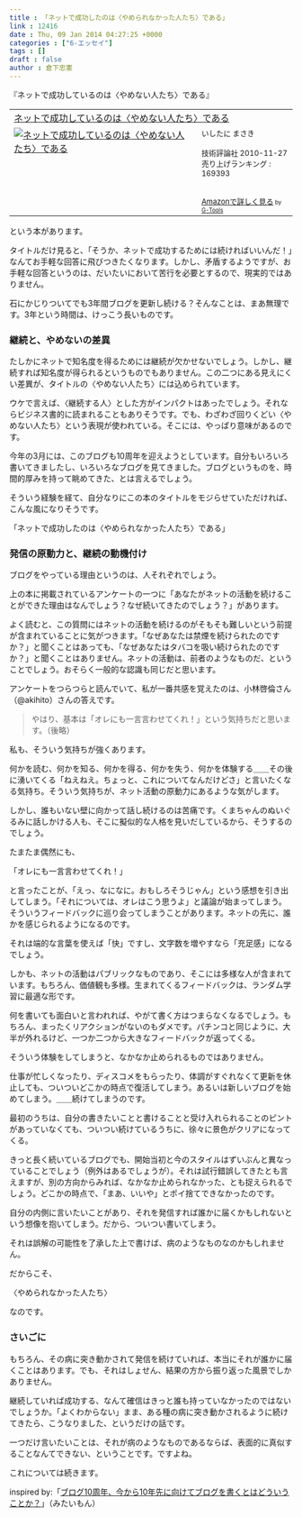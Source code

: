 ```yaml
---
title : 「ネットで成功したのは〈やめられなかった人たち〉である」
link : 12416
date : Thu, 09 Jan 2014 04:27:25 +0000
categories : ["6-エッセイ"]
tags : []
draft : false
author : 倉下忠憲
---
```


『ネットで成功しているのは〈やめない人たち〉である』

<table  border="0" cellpadding="5"><tr><td colspan="2"><a href="http://www.amazon.co.jp/%E3%83%8D%E3%83%83%E3%83%88%E3%81%A7%E6%88%90%E5%8A%9F%E3%81%97%E3%81%A6%E3%81%84%E3%82%8B%E3%81%AE%E3%81%AF%E3%80%88%E3%82%84%E3%82%81%E3%81%AA%E3%81%84%E4%BA%BA%E3%81%9F%E3%81%A1%E3%80%89%E3%81%A7%E3%81%82%E3%82%8B-%E3%81%84%E3%81%97%E3%81%9F%E3%81%AB-%E3%81%BE%E3%81%95%E3%81%8D/dp/4774144681%3FSubscriptionId%3D15SMZCTB9V8NGR2TW082%26tag%3Drashita1000-22%26linkCode%3Dxm2%26camp%3D2025%26creative%3D165953%26creativeASIN%3D4774144681" target="_top">ネットで成功しているのは〈やめない人たち〉である</a><img src="http://www.assoc-amazon.jp/e/ir?t=rashita1000-22&l=ur2&o=9" width="1" height="1" style="border: none;" alt="" /></td></tr><tr><td valign="top"><a href="http://www.amazon.co.jp/%E3%83%8D%E3%83%83%E3%83%88%E3%81%A7%E6%88%90%E5%8A%9F%E3%81%97%E3%81%A6%E3%81%84%E3%82%8B%E3%81%AE%E3%81%AF%E3%80%88%E3%82%84%E3%82%81%E3%81%AA%E3%81%84%E4%BA%BA%E3%81%9F%E3%81%A1%E3%80%89%E3%81%A7%E3%81%82%E3%82%8B-%E3%81%84%E3%81%97%E3%81%9F%E3%81%AB-%E3%81%BE%E3%81%95%E3%81%8D/dp/4774144681%3FSubscriptionId%3D15SMZCTB9V8NGR2TW082%26tag%3Drashita1000-22%26linkCode%3Dxm2%26camp%3D2025%26creative%3D165953%26creativeASIN%3D4774144681" target="_top"><img src="http://ecx.images-amazon.com/images/I/41ao3dJWXnL._SL160_.jpg" border="0" alt="ネットで成功しているのは〈やめない人たち〉である" /></a></td><td valign="top"><font size="-1">いしたに まさき <br /><br />技術評論社  2010-11-27<br />売り上げランキング : 169393<br /><br /><br /><a href="http://www.amazon.co.jp/%E3%83%8D%E3%83%83%E3%83%88%E3%81%A7%E6%88%90%E5%8A%9F%E3%81%97%E3%81%A6%E3%81%84%E3%82%8B%E3%81%AE%E3%81%AF%E3%80%88%E3%82%84%E3%82%81%E3%81%AA%E3%81%84%E4%BA%BA%E3%81%9F%E3%81%A1%E3%80%89%E3%81%A7%E3%81%82%E3%82%8B-%E3%81%84%E3%81%97%E3%81%9F%E3%81%AB-%E3%81%BE%E3%81%95%E3%81%8D/dp/4774144681%3FSubscriptionId%3D15SMZCTB9V8NGR2TW082%26tag%3Drashita1000-22%26linkCode%3Dxm2%26camp%3D2025%26creative%3D165953%26creativeASIN%3D4774144681" target="_top">Amazonで詳しく見る</a></font><font size="-2"> by <a href="http://www.goodpic.com/mt/aws/index.html" >G-Tools</a></font></td></tr></table>

という本があります。

タイトルだけ見ると、「そうか、ネットで成功するためには続ければいいんだ！」なんてお手軽な回答に飛びつきたくなります。しかし、矛盾するようですが、お手軽な回答というのは、だいたいにおいて苦行を必要とするので、現実的ではありません。

石にかじりついてでも3年間ブログを更新し続ける？そんなことは、まあ無理です。3年という時間は、けっこう長いものです。

<H3>継続と、やめないの差異</H3>たしかにネットで知名度を得るためには継続が欠かせないでしょう。しかし、継続すれば知名度が得られるというものでもありません。この二つにある見えにくい差異が、タイトルの〈やめない人たち〉には込められています。

ウケで言えば、〈継続する人〉とした方がインパクトはあったでしょう。それならビジネス書的に読まれることもありそうです。でも、わざわざ回りくどい〈やめない人たち〉という表現が使われている。そこには、やっぱり意味があるのです。

今年の3月には、このブログも10周年を迎えようとしています。自分もいろいろ書いてきましたし、いろいろなブログを見てきました。ブログというものを、時間的厚みを持って眺めてきた、とは言えるでしょう。

そういう経験を経て、自分なりにこの本のタイトルをモジらせていただければ、こんな風になりそうです。

「ネットで成功したのは〈やめられなかった人たち〉である」

<H3>発信の原動力と、継続の動機付け</H3>ブログをやっている理由というのは、人それぞれでしょう。

上の本に掲載されているアンケートの一つに「あなたがネットの活動を続けることができた理由はなんでしょう？なぜ続いてきたのでしょう？」があります。

よく読むと、この質問にはネットの活動を続けるのがそもそも難しいという前提が含まれていることに気がつきます。「なぜあなたは禁煙を続けられたのですか？」と聞くことはあっても、「なぜあなたはタバコを吸い続けられたのですか？」と聞くことはありません。ネットの活動は、前者のようなものだ、ということでしょう。おそらく一般的な認識も同じだと思います。

アンケートをつらつらと読んでいて、私が一番共感を覚えたのは、小林啓倫さん（@akihito）さんの答えです。

<blockquote>
やはり、基本は「オレにも一言言わせてくれ！」という気持ちだと思います。（後略）
</blockquote>

私も、そういう気持ちが強くあります。

何かを読む、何かを知る、何かを得る、何かを失う、何かを体験する＿＿その後に湧いてくる「ねえねえ。ちょっと、これについてなんだけどさ」と言いたくなる気持ち。そういう気持ちが、ネット活動の原動力にあるような気がします。

しかし、誰もいない壁に向かって話し続けるのは苦痛です。くまちゃんのぬいぐるみに話しかける人も、そこに擬似的な人格を見いだしているから、そうするのでしょう。

たまたま偶然にも、

「オレにも一言言わせてくれ！」

と言ったことが、「えっ、なになに。おもしろそうじゃん」という感想を引き出してしまう。「それについては、オレはこう思うよ」と議論が始まってしまう。そういうフィードバックに巡り会ってしまうことがあります。ネットの先に、誰かを感じられるようになるのです。

それは端的な言葉を使えば「快」ですし、文字数を増やすなら「充足感」になるでしょう。

しかも、ネットの活動はパブリックなものであり、そこには多様な人が含まれています。もちろん、価値観も多様。生まれてくるフィードバックは、ランダム学習に最適な形です。

何を書いても面白いと言われれば、やがて書く方はつまらなくなるでしょう。もちろん、まったくリアクションがないのもダメです。パチンコと同じように、大半が外れるけど、一つか二つから大きなフィードバックが返ってくる。

そういう体験をしてしまうと、なかなか止められるものではありません。

仕事が忙しくなったり、ディスコメをもらったり、体調がすぐれなくて更新を休止しても、ついついどこかの時点で復活してしまう。あるいは新しいブログを始めてしまう。＿＿続けてしまうのです。

最初のうちは、自分の書きたいことと書けることと受け入れられることのピントがあっていなくても、ついつい続けているうちに、徐々に景色がクリアになってくる。

きっと長く続いているブログでも、開始当初と今のスタイルはずいぶんと異なっていることでしょう（例外はあるでしょうが）。それは試行錯誤してきたとも言えますが、別の方向からみれば、なかなか止められなかった、とも捉えられるでしょう。どこかの時点で、「まあ、いいや」とポイ捨てできなかったのです。

自分の内側に言いたいことがあり、それを発信すれば誰かに届くかもしれないという想像を抱いてしまう。だから、ついつい書いてしまう。

それは誤解の可能性を了承した上で書けば、病のようなものなのかもしれません。

だからこそ、

〈やめられなかった人たち〉

なのです。

<H3>さいごに</H3>もちろん、その病に突き動かされて発信を続けていれば、本当にそれが誰かに届くことはあります。でも、それはしょせん、結果の方から振り返った風景でしかありません。

継続していれば成功する、なんて確信はきっと誰も持っていなかったのではないでしょうか。「よくわからない」まま、ある種の病に突き動かされるように続けてきたら、こうなりました、というだけの話です。

一つだけ言いたいことは、それが病のようなものであるならば、表面的に真似することなんてできない、ということです。ですよね。

これについては続きます。

inspired by:「<a href="http://mitaimon.cocolog-nifty.com/blog/2014/01/blog10years.html" target="_blank">ブログ10周年、今から10年先に向けてブログを書くとはどういうことか？</a>」（みたいもん）
